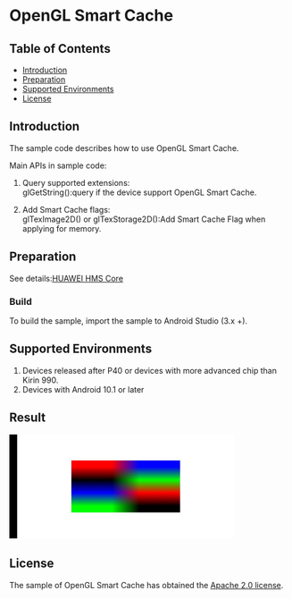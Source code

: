 # OpenGL Smart Cache


## Table of Contents

 * [Introduction](#introduction)
 * [Preparation](#preparation)
 * [Supported Environments](#supported-environments)
 * [License](#license)


## Introduction
The sample code describes how to use OpenGL Smart Cache.

Main APIs in sample code:
1. Query supported extensions: <br>
glGetString():query if the device support OpenGL Smart Cache.

2. Add Smart Cache flags: <br>
glTexImage2D() or glTexStorage2D():Add Smart Cache Flag when applying for memory.

## Preparation
See details:[HUAWEI HMS Core](https://developer.huawei.com/consumer/en/doc/development/HMSCore-Guides/introduction-0000001050200029?ha_source=hms1)
### Build
To build the sample, import the sample to Android Studio (3.x +).

## Supported Environments
1. Devices released after P40 or devices with more advanced chip than Kirin 990.
2. Devices with Android 10.1 or later

## Result
<img src="DemoResult.jpg" width = 80% height = 40%>

## License
The sample of OpenGL Smart Cache has obtained the [Apache 2.0 license](http://www.apache.org/licenses/LICENSE-2.0).
